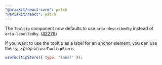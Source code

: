 ```yaml
---
"@ariakit/react-core": patch
"@ariakit/react": patch
---
```


The `Tooltip` component now defaults to use `aria-describedby` instead of `aria-labelledby`. ([#2279](https://github.com/ariakit/ariakit/pull/2279))

If you want to use the tooltip as a label for an anchor element, you can use the `type` prop on `useTooltipStore`:

```jsx
useTooltipStore({ type: "label" });
```
